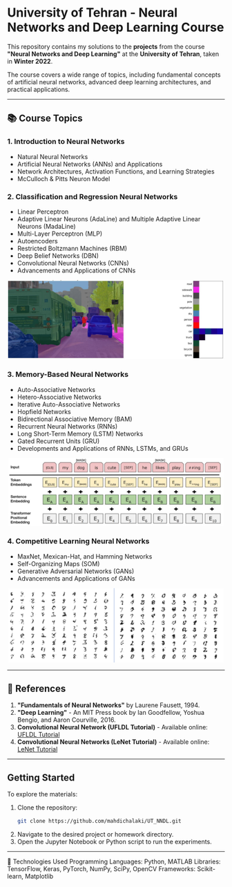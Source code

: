 # University of Tehran - Neural Networks and Deep Learning Course

This repository contains my solutions to the **projects** from the course **"Neural Networks and Deep Learning"** at the **University of Tehran**, taken in **Winter 2022**.

The course covers a wide range of topics, including fundamental concepts of artificial neural networks, advanced deep learning architectures, and practical applications.

---

## 📚 Course Topics

### 1. Introduction to Neural Networks
- Natural Neural Networks
- Artificial Neural Networks (ANNs) and Applications  
- Network Architectures, Activation Functions, and Learning Strategies  
- McCulloch & Pitts Neuron Model

### 2. Classification and Regression Neural Networks
- Linear Perceptron  
- Adaptive Linear Neurons (AdaLine) and Multiple Adaptive Linear Neurons (MadaLine)  
- Multi-Layer Perceptron (MLP)  
- Autoencoders  
- Restricted Boltzmann Machines (RBM)  
- Deep Belief Networks (DBN)  
- Convolutional Neural Networks (CNNs)  
- Advancements and Applications of CNNs  

<p align="center">
  <img src="Images/Segmentation.png" alt="Segmentation" width="500">
</p>

### 3. Memory-Based Neural Networks  
- Auto-Associative Networks  
- Hetero-Associative Networks  
- Iterative Auto-Associative Networks  
- Hopfield Networks  
- Bidirectional Associative Memory (BAM)  
- Recurrent Neural Networks (RNNs)  
- Long Short-Term Memory (LSTM) Networks  
- Gated Recurrent Units (GRU)  
- Developments and Applications of RNNs, LSTMs, and GRUs  

<p align="center">
  <img src="Images/Bert.png" alt="BERT" width="500">
</p>

### 4. Competitive Learning Neural Networks
- MaxNet, Mexican-Hat, and Hamming Networks  
- Self-Organizing Maps (SOM)  
- Generative Adversarial Networks (GANs)  
- Advancements and Applications of GANs  


<p align="center">
  <img src="Images/GAN.png" alt="GAN" width="500">
</p>

---

## 📖 References

1. **"Fundamentals of Neural Networks"** by Laurene Fausett, 1994.  
2. **"Deep Learning"** - An MIT Press book by Ian Goodfellow, Yoshua Bengio, and Aaron Courville, 2016.  
3. **Convolutional Neural Network (UFLDL Tutorial)** - Available online:  
   [UFLDL Tutorial](http://ufldl.stanford.edu/tutorial/supervised/ConvolutionalNeuralNetwork/)  
4. **Convolutional Neural Networks (LeNet Tutorial)** - Available online:  
   [LeNet Tutorial](http://deeplearning.net/tutorial/lenet.html)  

---

## Getting Started

To explore the materials:

1. Clone the repository:
   ```bash
   git clone https://github.com/mahdichalaki/UT_NNDL.git
2. Navigate to the desired project or homework directory.
3. Open the Jupyter Notebook or Python script to run the experiments.

---

🔧 Technologies Used
Programming Languages: Python, MATLAB
Libraries: TensorFlow, Keras, PyTorch, NumPy, SciPy, OpenCV
Frameworks: Scikit-learn, Matplotlib


